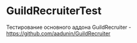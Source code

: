 # GuildRecruiterTest
Тестирование основного аддона GuildRecruiter - https://github.com/aadunin/GuildRecruiter
